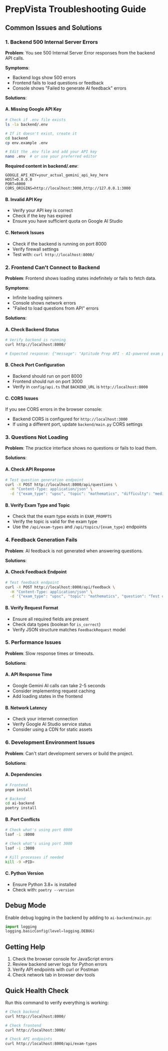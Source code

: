 # PrepVista Troubleshooting Guide

## Common Issues and Solutions

### 1. Backend 500 Internal Server Errors

**Problem**: You see 500 Internal Server Error responses from the backend API calls.

**Symptoms**:

- Backend logs show 500 errors
- Frontend fails to load questions or feedback
- Console shows "Failed to generate AI feedback" errors

**Solutions**:

#### A. Missing Google API Key

```bash
# Check if .env file exists
ls -la backend/.env

# If it doesn't exist, create it
cd backend
cp env.example .env

# Edit the .env file and add your API key
nano .env  # or use your preferred editor
```

**Required content in backend/.env**:

```env
GOOGLE_API_KEY=your_actual_gemini_api_key_here
HOST=0.0.0.0
PORT=8000
CORS_ORIGINS=http://localhost:3000,http://127.0.0.1:3000
```

#### B. Invalid API Key

- Verify your API key is correct
- Check if the key has expired
- Ensure you have sufficient quota on Google AI Studio

#### C. Network Issues

- Check if the backend is running on port 8000
- Verify firewall settings
- Test with: `curl http://localhost:8000/`

### 2. Frontend Can't Connect to Backend

**Problem**: Frontend shows loading states indefinitely or fails to fetch data.

**Symptoms**:

- Infinite loading spinners
- Console shows network errors
- "Failed to load questions from API" errors

**Solutions**:

#### A. Check Backend Status

```bash
# Verify backend is running
curl http://localhost:8000/

# Expected response: {"message": "Aptitude Prep API - AI-powered exam preparation platform"}
```

#### B. Check Port Configuration

- Backend should run on port 8000
- Frontend should run on port 3000
- Verify in `config/api.ts` that `BACKEND_URL` is `http://localhost:8000`

#### C. CORS Issues

If you see CORS errors in the browser console:

- Backend CORS is configured for `http://localhost:3000`
- If using a different port, update `backend/main.py` CORS settings

### 3. Questions Not Loading

**Problem**: The practice interface shows no questions or fails to load them.

**Solutions**:

#### A. Check API Response

```bash
# Test question generation endpoint
curl -X POST http://localhost:8000/api/questions \
  -H "Content-Type: application/json" \
  -d '{"exam_type": "upsc", "topic": "mathematics", "difficulty": "medium", "count": 5}'
```

#### B. Verify Exam Type and Topic

- Check that the exam type exists in `EXAM_PROMPTS`
- Verify the topic is valid for the exam type
- Use the `/api/exam-types` and `/api/topics/{exam_type}` endpoints

### 4. Feedback Generation Fails

**Problem**: AI feedback is not generated when answering questions.

**Solutions**:

#### A. Check Feedback Endpoint

```bash
# Test feedback endpoint
curl -X POST http://localhost:8000/api/feedback \
  -H "Content-Type: application/json" \
  -d '{"exam_type": "upsc", "topic": "mathematics", "question": "Test question", "user_answer": "A", "correct_answer": "B", "is_correct": false}'
```

#### B. Verify Request Format

- Ensure all required fields are present
- Check data types (boolean for `is_correct`)
- Verify JSON structure matches `FeedbackRequest` model

### 5. Performance Issues

**Problem**: Slow response times or timeouts.

**Solutions**:

#### A. API Response Time

- Google Gemini AI calls can take 2-5 seconds
- Consider implementing request caching
- Add loading states in the frontend

#### B. Network Latency

- Check your internet connection
- Verify Google AI Studio service status
- Consider using a CDN for static assets

### 6. Development Environment Issues

**Problem**: Can't start development servers or build the project.

**Solutions**:

#### A. Dependencies

```bash
# Frontend
pnpm install

# Backend
cd ai-backend
poetry install
```

#### B. Port Conflicts

```bash
# Check what's using port 8000
lsof -i :8000

# Check what's using port 3000
lsof -i :3000

# Kill processes if needed
kill -9 <PID>
```

#### C. Python Version

- Ensure Python 3.8+ is installed
- Check with: `poetry --version`

## Debug Mode

Enable debug logging in the backend by adding to `ai-backend/main.py`:

```python
import logging
logging.basicConfig(level=logging.DEBUG)
```

## Getting Help

1. Check the browser console for JavaScript errors
2. Review backend server logs for Python errors
3. Verify API endpoints with curl or Postman
4. Check network tab in browser dev tools

## Quick Health Check

Run this command to verify everything is working:

```bash
# Check backend
curl http://localhost:8000/

# Check frontend
curl http://localhost:3000/

# Check API endpoints
curl http://localhost:8000/api/exam-types
```
